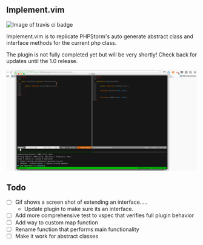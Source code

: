 ## Implement.vim
![Image of travis ci badge](https://travis-ci.org/ddelnano/implement.vim.svg?branch=master)

Implement.vim is to replicate PHPStorm's auto generate abstract class and interface methods for the current php class.

The plugin is not fully completed yet but will be very shortly!  Check back for updates until the 1.0 release.

![implement.vim plugin](assets/implement.vim.gif)

## Todo
- [ ] Gif shows a screen shot of extending an interface.....
  - Update plugin to make sure its an interface.
- [ ] Add more comprehensive test to vspec that verifies full plugin behavior
- [ ] Add way to custom map function
- [ ] Rename function that performs main functionality
- [ ] Make it work for abstract classes
